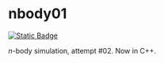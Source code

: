 # nbody01
<a href="https://raja.rocks/projects/E100P0507A01.html"><img alt="Static Badge" src="https://img.shields.io/badge/raja.rocks-E100P0507A01-lightgray?style=flat-square"></a>

*n*-body simulation, attempt #02. Now in C++.
